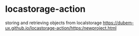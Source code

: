 # locastorage-action
storing and retrieving objects from localstorage
https://dubem-ux.github.io/locastorage-action/https:/newproject.html
